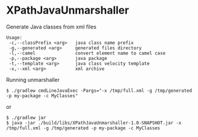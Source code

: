 # XPathJavaUnmarshaller

Generate Java classes from xml files

```
Usage: 
 -c,--classPrefix <arg>   java class name prefix
 -g,--generated <arg>     generated files directory
 -l,--camel               convert element name to camel case
 -p,--package <arg>       java package
 -t,--template <arg>      java class velocity template
 -x,--xml <arg>           xml archive
```

Running unmarshaller

```
$ ./gradlew cmdLineJavaExec -Pargs="-x /tmp/full.xml -g /tmp/generated -p my-package -c MyClasses"
```

or

```
$ ./gradlew jar
$ java -jar ./build/libs/XPathJavaUnmarshaller-1.0-SNAPSHOT.jar -x /tmp/full.xml -g /tmp/generated -p my-package -c MyClasses
```


